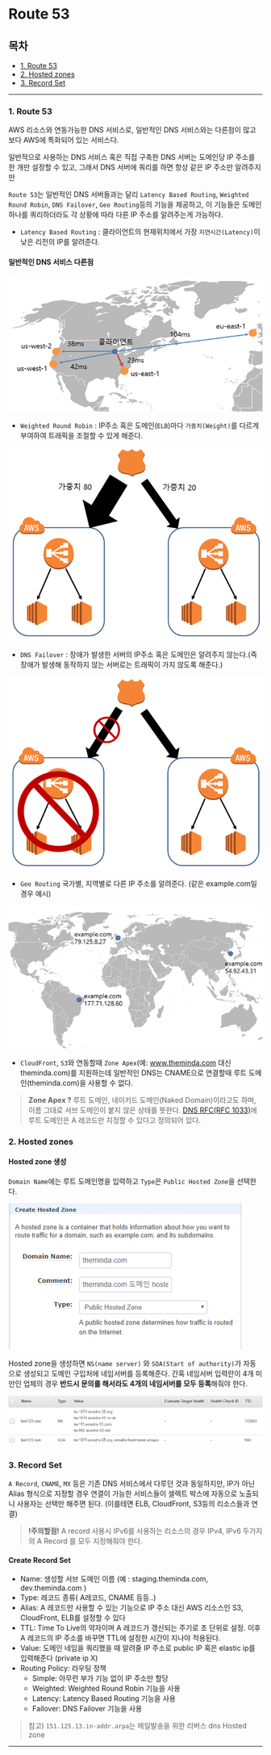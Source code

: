 # Route 53

## 목차
- [1. Route 53](#1-route-53)
- [2. Hosted zones](#2-hosted-zones)
- [3. Record Set](#3-record-set)
---	

### 1. Route 53

AWS 리소스와 연동가능한 DNS 서비스로, 일반적인 DNS 서비스와는 다른점이 많고 보다 AWS에 특화되어 있는 서비스다.

일반적으로 사용하는 DNS 서비스 혹은 직접 구축한 DNS 서버는 도메인당 IP 주소를 한 개만 설정할 수 있고, 그래서 DNS 서버에 쿼리를 하면 항상 같은 IP 주소만 알려주지만

`Route 53`는 일반적인 DNS 서버들과는 달리 `Latency Based Routing`, `Weighted Round Robin`, `DNS Failover`, `Geo Routing`등의 기능을 제공하고, 이 기능들은 도메인 하나를 쿼리하더라도 각 상황에 따라 다른 IP 주소를 알려주는게 가능하다.

- `Latency Based Routing` : 클라이언트의 현재위치에서 가장 `지연시간(Latency)`이 낮은 리전의 IP를 알려준다.

#### 일반적인 DNS 서비스 다른점

![route53][1]

- `Weighted Round Robin` : IP주소 혹은 도메인(`ELB`)마다 `가중치(Weight)`를 다르게 부여하여 트래픽을 조절할 수 있게 해준다.

![route53][2]

- `DNS Failover` : 장애가 발생한 서버의 IP주소 혹은 도메인은 알려주지 않는다.(즉 장애가 발생해 동작하지 않는 서버로는 트래픽이 가지 않도록 해준다.)

![route53][3]

- `Geo Routing` 국가별, 지역별로 다른 IP 주소를 알려준다. (같은 example.com일 경우 예시)

![route53][4]


- `CloudFront`, `S3`와 연동할때 `Zone Apex`(예: www.theminda.com 대신 theminda.com)를 지원하는데 일반적인 DNS는 CNAME으로 연결할때 루트 도메인(theminda.com)을 사용할 수 없다.

> **Zone Apex ?**
> 루트 도메인, 네이키드 도메인(Naked Domain)이라고도 하며,
> 이름 그대로 서브 도메인이 붙지 않은 상태를 뜻한다.
> [DNS RFC(RFC 1033)](https://www.ietf.org/rfc/rfc1033.txt)에 루트 도메인은 A 레코드만 지정할 수 있다고 정의되어 있다.


### 2. Hosted zones

#### Hosted zone 생성
`Domain Name`에는 루트 도메인명을 입력하고 `Type`은 `Public Hosted Zone`을 선택한다.

![route53][5]

Hosted zone을 생성하면 `NS(name server)` 와  `SOA(Start of authority)`가 자동으로 생성되고
도메인 구입처에 네임서버를 등록해준다.
간혹 네임서버 입력란이 4개 미만인 업체의 경우 **반드시 문의를 해서라도 4개의 네임서버를 모두 등록**해줘야 한다.

![route53][6]

### 3. Record Set

`A Record`, `CNAME`, `MX` 등은 기존 DNS 서비스에서 다루던 것과 동일하지만, 
IP가 아닌 Alias 형식으로 지정할 경우 연결이 가능한 서비스들이 셀렉트 박스에 자동으로 노출되니 사용자는  선택만 해주면 된다.
(이를테면 ELB, CloudFront, S3등의 리소스들과 연결)

> **!주의할점!**
> A record 사용시 IPv6를 사용하는 리소스의 경우 IPv4, IPv6 두가지의 A Record 를 모두 지정해줘야 한다.


#### Create Record Set

- Name: 생성할 서브 도메인 이름 (예 : staging.theminda.com, dev.theminda.com )
- Type: 레코드 종류( A레코드, CNAME 등등..)
- Alias: A 레코드만 사용할 수 있는 기능으로 IP 주소 대신 AWS 리소스인 S3, CloudFront, ELB를 설정할 수 있다
- TTL: Time To Live의 약자이며 A 레코드가 갱신되는 주기로 초 단위로 설정. 이후 A 레코드의 IP 주소를 바꾸면 TTL에 설정한 시간이 지나야 적용된다.
- Value: 도메인 네임을 쿼리했을 때 알려줄 IP 주소로 public IP 혹은 elastic ip를 입력해준다 (private ip X)
- Routing Policy: 라우팅 정책
    - Simple: 아무런 부가 기능 없이 IP 주소만 할당
    - Weighted: Weighted Round Robin 기능을 사용
    - Latency: Latency Based Routing 기능을 사용
    - Failover: DNS Failover 기능을 사용

> 참고) `151.125.13.in-addr.arpa`는 메일발송을 위한 리버스 dns Hosted zone

> 

---

[1]: https://github.com/smc0210/aws-guide/blob/master/AwsService/asset/route_1.png
[2]: https://github.com/smc0210/aws-guide/blob/master/AwsService/asset/route_2.png
[3]: https://github.com/smc0210/aws-guide/blob/master/AwsService/asset/route_3.png
[4]: https://github.com/smc0210/aws-guide/blob/master/AwsService/asset/route_4.png
[5]: https://github.com/smc0210/aws-guide/blob/master/AwsService/asset/route_5.png
[6]: https://github.com/smc0210/aws-guide/blob/master/AwsService/asset/route_6.png
[7]: https://github.com/smc0210/aws-guide/blob/master/AwsService/asset/route_7.png
[8]: https://github.com/smc0210/aws-guide/blob/master/AwsService/asset/route_8.png
[9]: https://github.com/smc0210/aws-guide/blob/master/AwsService/asset/route_9.png
[10]: https://github.com/smc0210/aws-guide/blob/master/AwsService/asset/route_10.png

